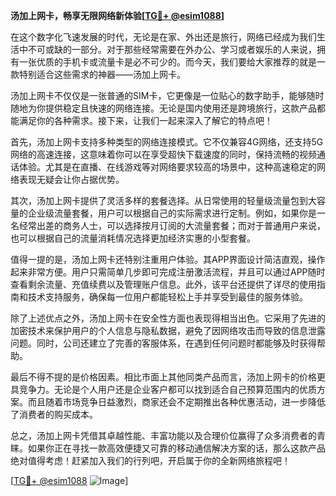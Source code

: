 **汤加上网卡，畅享无限网络新体验[[TG💪+ @esim1088](https://t.me/s/esim1088)]**

在这个数字化飞速发展的时代，无论是在家、外出还是旅行，网络已经成为我们生活中不可或缺的一部分。对于那些经常需要在外办公、学习或者娱乐的人来说，拥有一张优质的手机卡或流量卡是必不可少的。而今天，我们要给大家推荐的就是一款特别适合这些需求的神器——汤加上网卡。

汤加上网卡不仅仅是一张普通的SIM卡，它更像是一位贴心的数字助手，能够随时随地为你提供稳定且快速的网络连接。无论是国内使用还是跨境旅行，这款产品都能满足你的各种需求。接下来，让我们一起来深入了解它的特点吧！

首先，汤加上网卡支持多种类型的网络连接模式。它不仅兼容4G网络，还支持5G网络的高速连接，这意味着你可以在享受超快下载速度的同时，保持流畅的视频通话体验。尤其是在直播、在线游戏等对网络要求较高的场景中，这种高速稳定的网络表现无疑会让你占据优势。

其次，汤加上网卡提供了灵活多样的套餐选择。从日常使用的轻量级流量包到大容量的企业级流量套餐，用户可以根据自己的实际需求进行定制。例如，如果你是一名经常出差的商务人士，可以选择按月订阅的大流量套餐；而对于普通用户来说，也可以根据自己的流量消耗情况选择更加经济实惠的小型套餐。

值得一提的是，汤加上网卡还特别注重用户体验。其APP界面设计简洁直观，操作起来非常方便。用户只需简单几步即可完成注册激活流程，并且可以通过APP随时查看剩余流量、充值续费以及管理账户信息。此外，该平台还提供了详尽的使用指南和技术支持服务，确保每一位用户都能轻松上手并享受到最佳的服务体验。

除了上述优点之外，汤加上网卡在安全性方面也表现得相当出色。它采用了先进的加密技术来保护用户的个人信息与隐私数据，避免了因网络攻击而导致的信息泄露问题。同时，公司还建立了完善的客服体系，在遇到任何问题时都能够及时获得帮助。

最后不得不提的是价格因素。相比市面上其他同类产品而言，汤加上网卡的价格更具竞争力。无论是个人用户还是企业客户都可以找到适合自己预算范围内的优质方案。而且随着市场竞争日益激烈，商家还会不定期推出各种优惠活动，进一步降低了消费者的购买成本。

总之，汤加上网卡凭借其卓越性能、丰富功能以及合理价位赢得了众多消费者的青睐。如果你正在寻找一款高效便捷又可靠的移动通信解决方案的话，那么这款产品绝对值得考虑！赶紧加入我们的行列吧，开启属于你的全新网络旅程吧！

[[TG💪+ @esim1088](https://t.me/s/esim1088) ![Image](https://i.postimg.cc/4NQfJmqS/Snipaste-2025-05-13-00-14-12.png)]